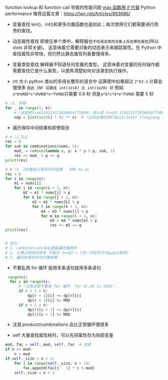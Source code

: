 function lookup 和 function call 导致的性能问题
[max 函数用 if 代替](python%E7%9A%84max%E5%87%BD%E6%95%B0%E5%BE%88%E6%85%A2.py)
Python performance 推荐这篇文章：https://lwn.net/Articles/893686/

- 变量查找
  len()、int()和更多内置函数也是如此；每次使用它们都需要进行昂贵的查找。
- 动态属性查找
  即使在单个类中，解释器也`不知道该类的对象上存在哪些属性`(所以 slots 非常关键)。
  这意味着它需要对象的动态表示来跟踪属性。在 Python 中查找属性非常快，但仍然比静态属性列表要慢得多。
- 变量类型查找
  解释器不知道任何变量的类型。
  这意味着对变量的任何操作都需要查找它是什么类型，以便弄清楚如何对该类型执行操作。

- int 大小
  python 类似的多倍长整形的语言中
  运算图中如果超过 `2^63-1` 计算会慢很多
  `因此 INF 设置成 int(1e18) 比 int(1e20) 好`
  例如
  `a*b%MOD*c*d%MOD*e*f%MOD`只需要 0.9 秒
  但是`a*b*c*d*e*f%MOD` 需要 5 秒

```Python
# !3. 转移
for _ in range(1, k):
    # !这里把1<<63(9223372036854775808) 改小成 1<<63-1(9223372036854775807) 快了700ms pypy3 (碰到超过1<<63-1的数就会变慢)
    ndp = [int(1e18)] * (2 ** n)  # !比较合理的INF是int(1e18) (longlong 是9e18多一点)，比较慢的INF是int(1e20)
```

- 遍历保存中间结果和即使取余

```Python
# # !1.TLE
res = 0
for sub in combinations(nums, 5):
    mod_ = reduce(lambda x, y: x * y % p, sub, 1)
    res += mod_ % p == q
print(res)

# # !3. 2的基础上保存中间结果   489 ms ac
res = 0
for i in range(n):
    m1 = nums[i]
    for j in range(i + 1, n):
        m2 = m1 * nums[j] % p
        for k in range(j + 1, n):
            m3 = m2 * nums[k] % p
            for l in range(k + 1, n):
                m4 = m3 * nums[l] % p
                for m in range(l + 1, n):
                    m5 = m4 * nums[m] % p
                    res += m5 == q
print(res)


# 优化：
# 1. combinations会比直接遍历慢很多
# 2. 计算过程及时取余 不超过 1<<63-1 (这一点似乎只对pypy3有效)
# 3. 遍历时保存中间计算结果

```

- 不要乱用 for 循环 能用多条语句就用多条语句

```Python
 range(n):
  for c in range(n):
      # !注意这里不要用 for 循环 `for dr,dc in DIR2:`
      if r + 1 < n:
          dp[r + 1][c] += dp[r][c]
          dp[r + 1][c] %= MOD
      if c + 1 < n:
          dp[r][c + 1] += dp[r][c]
          dp[r][c + 1] %= MOD
```

- 注意:product/combinations 会比正常循环慢很多

- self 大量查找属性耗时，可以先将属性存为局部变量

```Python
mod, fac = self._mod, self._fac  # 这里
if n >= mod:
    n = mod
if self._size < n + 1:
    for i in range(self._size, n + 1):
        fac.append(fac[i - 1] * i % mod)
    self._size = n + 1
```
